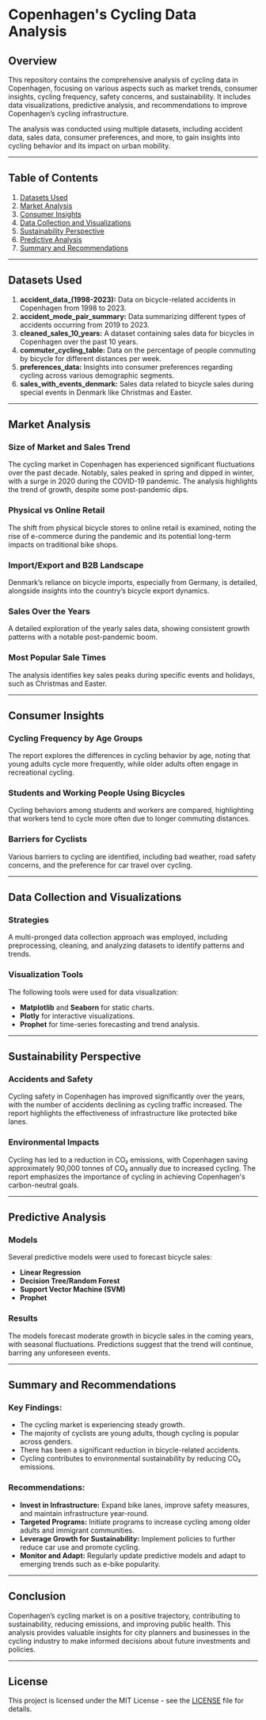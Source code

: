 # Copenhagen's Cycling Data Analysis

## Overview

This repository contains the comprehensive analysis of cycling data in Copenhagen, focusing on various aspects such as market trends, consumer insights, cycling frequency, safety concerns, and sustainability. It includes data visualizations, predictive analysis, and recommendations to improve Copenhagen’s cycling infrastructure.

The analysis was conducted using multiple datasets, including accident data, sales data, consumer preferences, and more, to gain insights into cycling behavior and its impact on urban mobility.

---

## Table of Contents

1. [Datasets Used](#datasets-used)
2. [Market Analysis](#market-analysis)
3. [Consumer Insights](#consumer-insights)
4. [Data Collection and Visualizations](#data-collection-and-visualizations)
5. [Sustainability Perspective](#sustainability-perspective)
6. [Predictive Analysis](#predictive-analysis)
7. [Summary and Recommendations](#summary-and-recommendations)

---

## Datasets Used

1. **accident_data_(1998-2023):** Data on bicycle-related accidents in Copenhagen from 1998 to 2023.
2. **accident_mode_pair_summary:** Data summarizing different types of accidents occurring from 2019 to 2023.
3. **cleaned_sales_10_years:** A dataset containing sales data for bicycles in Copenhagen over the past 10 years.
4. **commuter_cycling_table:** Data on the percentage of people commuting by bicycle for different distances per week.
5. **preferences_data:** Insights into consumer preferences regarding cycling across various demographic segments.
6. **sales_with_events_denmark:** Sales data related to bicycle sales during special events in Denmark like Christmas and Easter.

---

## Market Analysis

### Size of Market and Sales Trend
The cycling market in Copenhagen has experienced significant fluctuations over the past decade. Notably, sales peaked in spring and dipped in winter, with a surge in 2020 during the COVID-19 pandemic. The analysis highlights the trend of growth, despite some post-pandemic dips.

### Physical vs Online Retail
The shift from physical bicycle stores to online retail is examined, noting the rise of e-commerce during the pandemic and its potential long-term impacts on traditional bike shops.

### Import/Export and B2B Landscape
Denmark’s reliance on bicycle imports, especially from Germany, is detailed, alongside insights into the country’s bicycle export dynamics.

### Sales Over the Years
A detailed exploration of the yearly sales data, showing consistent growth patterns with a notable post-pandemic boom.

### Most Popular Sale Times
The analysis identifies key sales peaks during specific events and holidays, such as Christmas and Easter.

---

## Consumer Insights

### Cycling Frequency by Age Groups
The report explores the differences in cycling behavior by age, noting that young adults cycle more frequently, while older adults often engage in recreational cycling.

### Students and Working People Using Bicycles
Cycling behaviors among students and workers are compared, highlighting that workers tend to cycle more often due to longer commuting distances.

### Barriers for Cyclists
Various barriers to cycling are identified, including bad weather, road safety concerns, and the preference for car travel over cycling.

---

## Data Collection and Visualizations

### Strategies
A multi-pronged data collection approach was employed, including preprocessing, cleaning, and analyzing datasets to identify patterns and trends.

### Visualization Tools
The following tools were used for data visualization:
- **Matplotlib** and **Seaborn** for static charts.
- **Plotly** for interactive visualizations.
- **Prophet** for time-series forecasting and trend analysis.

---

## Sustainability Perspective

### Accidents and Safety
Cycling safety in Copenhagen has improved significantly over the years, with the number of accidents declining as cycling traffic increased. The report highlights the effectiveness of infrastructure like protected bike lanes.

### Environmental Impacts
Cycling has led to a reduction in CO₂ emissions, with Copenhagen saving approximately 90,000 tonnes of CO₂ annually due to increased cycling. The report emphasizes the importance of cycling in achieving Copenhagen's carbon-neutral goals.

---

## Predictive Analysis

### Models
Several predictive models were used to forecast bicycle sales:
- **Linear Regression**
- **Decision Tree/Random Forest**
- **Support Vector Machine (SVM)**
- **Prophet**

### Results
The models forecast moderate growth in bicycle sales in the coming years, with seasonal fluctuations. Predictions suggest that the trend will continue, barring any unforeseen events.

---

## Summary and Recommendations

### Key Findings:
- The cycling market is experiencing steady growth.
- The majority of cyclists are young adults, though cycling is popular across genders.
- There has been a significant reduction in bicycle-related accidents.
- Cycling contributes to environmental sustainability by reducing CO₂ emissions.

### Recommendations:
- **Invest in Infrastructure:** Expand bike lanes, improve safety measures, and maintain infrastructure year-round.
- **Targeted Programs:** Initiate programs to increase cycling among older adults and immigrant communities.
- **Leverage Growth for Sustainability:** Implement policies to further reduce car use and promote cycling.
- **Monitor and Adapt:** Regularly update predictive models and adapt to emerging trends such as e-bike popularity.

---

## Conclusion

Copenhagen’s cycling market is on a positive trajectory, contributing to sustainability, reducing emissions, and improving public health. This analysis provides valuable insights for city planners and businesses in the cycling industry to make informed decisions about future investments and policies.

---

## License

This project is licensed under the MIT License - see the [LICENSE](LICENSE) file for details.
